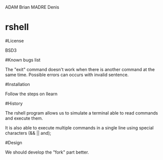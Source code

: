 ADAM Brian
MADRE Denis


# rshell


#License

BSD3


#Known bugs list

The "exit" command doesn't work when there is another command at the same time.
Possible errors can occurs with invalid sentence.


#Installation 

Follow the steps on Ilearn


#History 

The rshell program allows us to simulate a terminal able to read commands and execute them.

It is also able to execute multiple commands in a single line using special characters (&& || and);

#Design

We should develop the "fork" part better.



